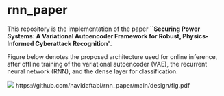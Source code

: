 # rnn_paper

This repository is the implementation of the paper ``**Securing Power Systems: A Variational Autoencoder Framework for Robust, Physics-Informed Cyberattack Recognition**".

Figure below denotes the proposed architecture used for online inference, after offline training of the variational autoencoder (VAE), the recurrent neural network (RNN), and the dense layer for classification.


<picture>
  <source media="(prefers-color-scheme: dark)" srcset="https://github.com/navidaftabi/rnn_paper/main/design/fig.pdf">
  <img src="https://github.com/navidaftabi/rnn_paper/main/design/fig.pdf">
</picture>
https://github.com/navidaftabi/rnn_paper/main/design/fig.pdf
